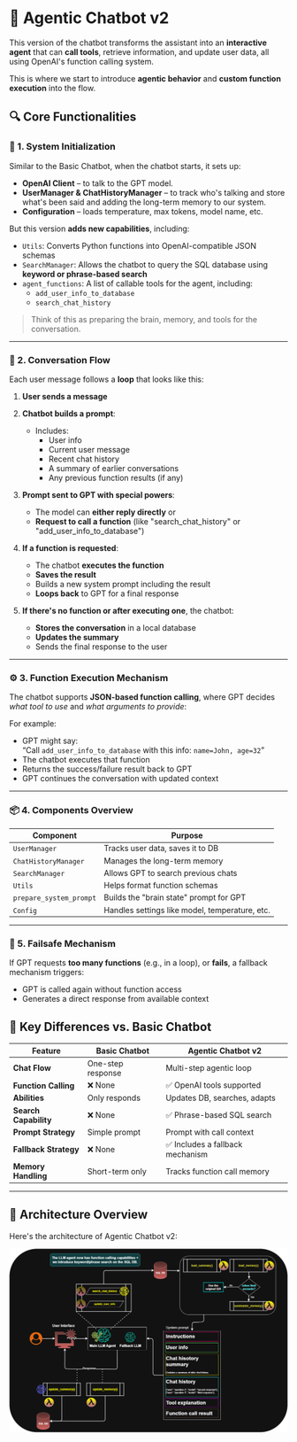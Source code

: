 # 🧠 Agentic Chatbot v2

This version of the chatbot transforms the assistant into an **interactive agent** that can **call tools**, retrieve information, and update user data, all using OpenAI's function calling system.

This is where we start to introduce **agentic behavior** and **custom function execution** into the flow.

## 🔍 Core Functionalities

### 🔧 1. **System Initialization**

Similar to the Basic Chatbot, when the chatbot starts, it sets up:
- **OpenAI Client** – to talk to the GPT model.
- **UserManager & ChatHistoryManager** – to track who's talking and store what's been said and adding the long-term memory to our system.
- **Configuration** – loads temperature, max tokens, model name, etc.

But this version **adds new capabilities**, including:

- `Utils`: Converts Python functions into OpenAI-compatible JSON schemas
- `SearchManager`: Allows the chatbot to query the SQL database using **keyword or phrase-based search**
- `agent_functions`: A list of callable tools for the agent, including:
  - `add_user_info_to_database`
  - `search_chat_history`

> Think of this as preparing the brain, memory, and tools for the conversation.

---

### 💬 2. **Conversation Flow**

Each user message follows a **loop** that looks like this:

1. **User sends a message**  
2. **Chatbot builds a prompt**:
   - Includes:
     - User info
     - Current user message
     - Recent chat history
     - A summary of earlier conversations
     - Any previous function results (if any)

3. **Prompt sent to GPT with special powers**:
   - The model can **either reply directly** or
   - **Request to call a function** (like "search_chat_history" or "add_user_info_to_database")

4. **If a function is requested**:
   - The chatbot **executes the function**
   - **Saves the result**
   - Builds a new system prompt including the result
   - **Loops back** to GPT for a final response

5. **If there's no function or after executing one**, the chatbot:
   - **Stores the conversation** in a local database
   - **Updates the summary**
   - Sends the final response to the user

---

### ⚙️ 3. **Function Execution Mechanism**

The chatbot supports **JSON-based function calling**, where GPT decides *what tool to use* and *what arguments to provide*:

For example:
- GPT might say:  
  “Call `add_user_info_to_database` with this info: `name=John, age=32`”
- The chatbot executes that function
- Returns the success/failure result back to GPT
- GPT continues the conversation with updated context

---

### 📦 4. **Components Overview**

| Component | Purpose |
|----------|---------|
| `UserManager` | Tracks user data, saves it to DB |
| `ChatHistoryManager` | Manages the long-term memory |
| `SearchManager` | Allows GPT to search previous chats |
| `Utils` | Helps format function schemas |
| `prepare_system_prompt` | Builds the "brain state" prompt for GPT |
| `Config` | Handles settings like model, temperature, etc. |

---

### 🔁 5. **Failsafe Mechanism**

If GPT requests **too many functions** (e.g., in a loop), or **fails**, a fallback mechanism triggers:
- GPT is called again without function access
- Generates a direct response from available context


## 🔄 Key Differences vs. Basic Chatbot

| Feature | **Basic Chatbot** | **Agentic Chatbot v2** |
|--------|-------------------|-------------------------|
| **Chat Flow** | One-step response | Multi-step agentic loop |
| **Function Calling** | ❌ None | ✅ OpenAI tools supported |
| **Abilities** | Only responds | Updates DB, searches, adapts |
| **Search Capability** | ❌ None | ✅ Phrase-based SQL search |
| **Prompt Strategy** | Simple prompt | Prompt with call context |
| **Fallback Strategy** | ❌ None | ✅ Includes a fallback mechanism|
| **Memory Handling** | Short-term only | Tracks function call memory |

---

## 🧾 Architecture Overview

Here's the architecture of Agentic Chatbot v2:

![Agentic Chatbot v2 Schema](../images/chatbot_agentic_v2.png)
